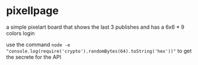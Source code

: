 # pixellpage
a simple pixelart board that shows the last 3 publishes and has a 6x6 * 9 colors login

use the command ```node -e "console.log(require('crypto').randomBytes(64).toString('hex'))"``` to get the secrete for the API